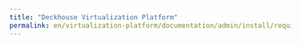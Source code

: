 ```yaml
---
title: "Deckhouse Virtualization Platform"
permalink: en/virtualization-platform/documentation/admin/install/requirements.html
---
```


